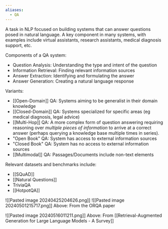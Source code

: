 ```yaml
---
aliases:
  - QA
---
```

A task in NLP focused on building systems that can answer questions posed in natural language. A key component in many systems, with examples include virtual assistants, research assistants, medical diagnosis support, etc. 

Components of a QA system:
- Question Analysis: Understanding the type and intent of the question
- Information Retrieval: Finding relevant information sources
- Answer Extraction: Identifying and formulating the answer
- Answer Generation: Creating a natural language response

Variants:
- [[Open-Domain]] QA: Systems aiming to be generalist in their domain knowledge
- [[Closed-Domain]] QA: Systems specialized for specific areas (eg medical diagnosis, legal advice)
- [[Multi-Hop]] QA: A more complex form of question answering requiring reasoning over *multiple pieces of information* to arrive at a correct answer (perhaps querying a knowledge base multiple times in series).
- "Open Book" QA: System has access to external information sources
- "Closed Book" QA: System has no access to external information sources
- [[Multimodal]] QA: Passages/Documents include non-text elements

Relevant datasets and benchmarks include:
- [[SQuAD]]
- [[Natural Questions]]
- TriviaQA
- [[HotpotQA]]


![[Pasted image 20240425204626.png]]
![[Pasted image 20240501215717.png]]
Above: From the ORQA paper

![[Pasted image 20240516011211.png]]
Above: From [[Retrieval-Augmented Generation for Large Language Models - A Survey]]